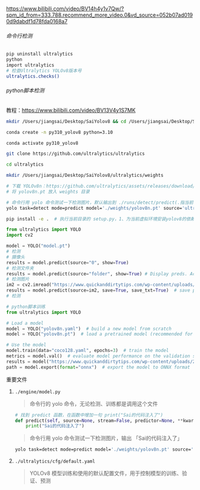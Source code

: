 https://www.bilibili.com/video/BV14h4y1v7Qw/?spm_id_from=333.788.recommend_more_video.0&vd_source=052b07ad0190d9dabdf1d78fda0168a7





###### 命令行检测

```bash
pip uninstall ultralytics
python
import ultralytics
# 检查Ultralytics YOLOv8版本号
ultralytics.checks()
```

###### python脚本检测

教程：https://www.bilibili.com/video/BV13V4y1S7MK

```bash
mkdir /Users/jiangsai/Desktop/SaiYolov8 && cd /Users/jiangsai/Desktop/SaiYolov8

conda create -n py310_yolov8 python=3.10

conda activate py310_yolov8

git clone https://github.com/ultralytics/ultralytics

cd ultralytics

mkdir /Users/jiangsai/Desktop/SaiYolov8/ultralytics/weights

# 下载 YOLOv8n：https://github.com/ultralytics/assets/releases/download/v0.0.0/yolov8n.pt
# 将 yolov8n.pt 放入 weights 目录

# 命令行用 yolo 命令测试一下检测图片，默认输出到 ./runs/detect/predict(.指当前目录 ultralytics)
yolo task=detect mode=predict model='./weights/yolov8n.pt' source='ultralytics/assets/bus.jpg'

pip install -e .  # 执行当前目录的 setup.py，1、为当前虚拟环境安装yolov8的依赖 2、yolo命令会使用本地修改的项目代码
```

```python
from ultralytics import YOLO
import cv2

model = YOLO("model.pt")
# 检测
# 摄像头
results = model.predict(source="0", show=True)
# 检测文件夹
results = model.predict(source="folder", show=True) # Display preds. Accepts all YOLO predict arguments
# 检测图片
im2 = cv2.imread("https://www.quickanddirtytips.com/wp-content/uploads/2022/05/ezgif.com-gif-maker-3.jpg")
results = model.predict(source=im2, save=True, save_txt=True)  # save predictions as labels
# 检测
```



```python
# python脚本训练
from ultralytics import YOLO

# Load a model
model = YOLO("yolov8n.yaml")  # build a new model from scratch
model = YOLO("yolov8n.pt")  # load a pretrained model (recommended for training)

# Use the model
model.train(data="coco128.yaml", epochs=3)  # train the model
metrics = model.val()  # evaluate model performance on the validation set
results = model("https://www.quickanddirtytips.com/wp-content/uploads/2022/05/ezgif.com-gif-maker-3.jpg")  # predict on an image
path = model.export(format="onnx")  # export the model to ONNX format
```

重要文件

1. `./engine/model.py`

   >命令行的 yolo 命令，无论检测、训练都是调用这个文件

   ```python
   # 找到 predict 函数，在函数中增加一句 print("Sai的代码注入了")
   def predict(self, source=None, stream=False, predictor=None, **kwargs):
       print("Sai的代码注入了")
   ```

   > 命令行用 yolo 命令测试一下检测图片，输出 「Sai的代码注入了」

   ```bash
   yolo task=detect mode=predict model='./weights/yolov8n.pt' source='ultralytics/assets/bus.jpg'
   ```

2. `./ultralytics/cfg/default.yaml`

   >  YOLOv8 模型训练和使用的默认配置文件，用于控制模型的训练、验证、预测









